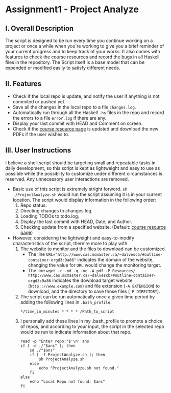 # Assignment1 - Project Analyze
## I. Overall Description
The script is designed to be run every time you continue working on a project or once a while when you're working to give you a brief reminder of your current progress and to keep track of your works. It also comes with features to check the course resources and record the bugs in all Haskell files in the repository.
The Script itself is a base model that can be expended or modified easily to satisfy different needs.
## II. Features
* Check if the local repo is update, and notify the user if anything is not commited or pushed yet.
* Save all the changes in the local repo to a file `changes.log`.
* Automatically run through all the Haskell `.hs` files in the repo and record the errors to a file `error.log` if there are any.
* Display your last commit with HEAD and Comment on screen.
* Check if the [course resource page](http://www.cas.mcmaster.ca/~dalvescb/#outline-container-orgd3c9a86) is updated and download the new PDFs if the user wishes to.
## III. User Instructions
I believe a shell script should be targeting small and repeatable tasks in daily development, so this script is kept as lightweight and easy to use as possible while the possiblity to customize under different circumstances is reserved. Any unnecessory user interactions are removed.
* Basic use of this script is extremely stright forword.
`sh ./ProjectAnalyze.sh` would run the script assuming it is in your current location.
The script would display information in the following order:
  1. Repo status.
  2. Directing changes to changes.log.
  3. Loading TODOs to todo.log.
  4. Display the last commit with HEAD, Date, and Author.
  5. Checking update from a specified website. (Default: [course resource page](http://www.cas.mcmaster.ca/~dalvescb/#outline-container-orgd3c9a86))
* However, considering the lightweight and easy-to-modify characteristics of the script, there're more to play with.
  1. The website to monitor and the files to download can be customized.
        * The line `URL="http://www.cas.mcmaster.ca/~dalvescb/#outline-container-orgd3c9a86"` indicates the domain of the website, changing the value for `URL` would change the monitoring target.
        * The line `wget -r -nd -q -nc -A pdf -P Resources/ http://www.cas.mcmaster.ca/~dalvescb/#outline-container-orgd3c9a86` indicates the download target website (`http:://www.example.com`) and file extension (`-A EXTENSION`) to download, and the directory to save those files (`-P DIRECTORY`).
  2. The script can be run automatically once a given time period by adding the following lines in `.bash_profile`.
        ```
        */time_in_minutes * * * * /Path_to_script
        ```
  3. I personally add these lines in my .bash_profile to promote a choice of repos, and according to your input, the script in the selected repo would be run to indicate information about that repo.
        ```
        read -p "Enter repo:"$'\n' ans
        if [ -d ./"$ans" ]; then
            cd ./"$ans"
            if [ -f ProjectAnalyze.sh ]; then
                sh ProjectAnalyze.sh
            else
                echo "ProjectAnalyze.sh not found."
            fi
        else
            echo "Local Repo not found: $ans"
        fi
        ```
